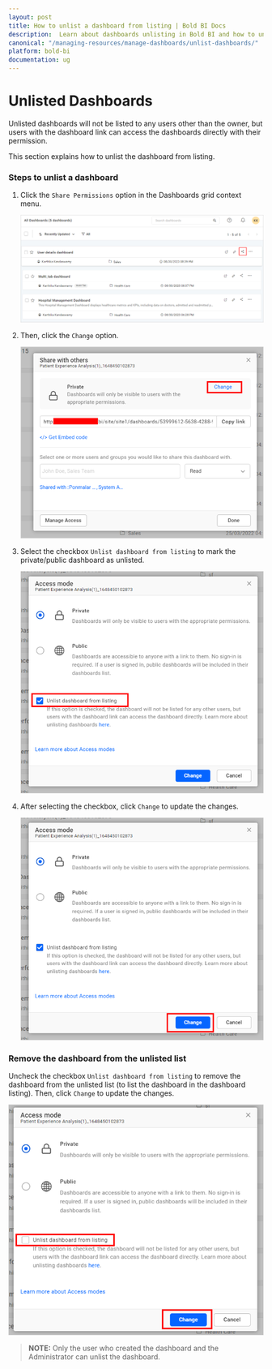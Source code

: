 ```yaml
---
layout: post
title: How to unlist a dashboard from listing | Bold BI Docs
description:  Learn about dashboards unlisting in Bold BI and how to unlist or hide a dashboard from the list of dashboards that are already shared using Bold BI.
canonical: "/managing-resources/manage-dashboards/unlist-dashboards/" 
platform: bold-bi
documentation: ug
---
```


# Unlisted Dashboards

Unlisted dashboards will not be listed to any users other than the owner, but users with the dashboard link can access the dashboards directly with their permission.

This section explains how to unlist the dashboard from listing.

### Steps to unlist a dashboard

1. Click the `Share Permissions` option in the Dashboards grid context menu.

	![Manage Permission](/static/assets/managing-resources/manage-dashboards/images/manage-permission-context.png)

2. Then, click the ​`Change​` option.
    
	![Change Access](/static/assets/managing-resources/manage-dashboards/images/change-access.png#width=45%)

3. Select the checkbox `Unlist dashboard from listing` to mark the private/public dashboard as unlisted.
  
	![Unlist Dashboard](/static/assets/managing-resources/manage-dashboards/images/unlist-dashboard.png#width=45%)

4. After selecting the checkbox, click `Change` to update the changes.

	![Update Unlist](/static/assets/managing-resources/manage-dashboards/images/update-unlist.png#width=45%)
	
### Remove the dashboard from the unlisted list 

Uncheck the checkbox `Unlist dashboard from listing` to remove the dashboard from the unlisted list (to list the dashboard in the dashboard listing). Then, click `Change` to update the changes.

![Remove Unlisted Dashboard](/static/assets/managing-resources/manage-dashboards/images/remove-unlisted.png#width=45%)

> **NOTE:**  Only the user who created the dashboard and the Administrator can unlist the dashboard.	